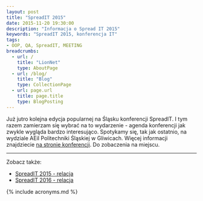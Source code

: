 ```yaml
---
layout: post
title: "SpreadIT 2015"
date: 2015-11-20 19:30:00
description: "Informacja o Spread IT 2015"
keywords: "SpreadIT 2015, konferencja IT"
tags:
- OOP, QA, SpreadIT, MEETING
breadcrumbs:
  - url: /
    title: "LionNet"
    type: AboutPage
  - url: /blog/
    title: "Blog"
    type: CollectionPage
  - url: page.url
    title: page.title
    type: BlogPosting
---
```


Już jutro kolejna edycja popularnej na Śląsku konferencji SpreadIT. I tym razem
zamierzam się wybrać na to wydarzenie - agenda konferencji jak zwykle wygląda 
bardzo interesująco. Spotykamy się, tak jak ostatnio, na wydziale AEiI Politechniki
Śląskiej w Gliwicach. Więcej informacji znajdziecie 
[na stronie konferencji](http://spreadit.pl/).
Do zobaczenia na miejscu.

* * *

Zobacz także:

* [SpreadIT 2015 - relacja]({{site.url}}/2015/11/22/spreadit-2015-relacja.html)
* [SpreadIT 2016 - relacja]({{site.url}}/2016/11/20/spreadit-2016-relacja.html)

{% include acronyms.md %}